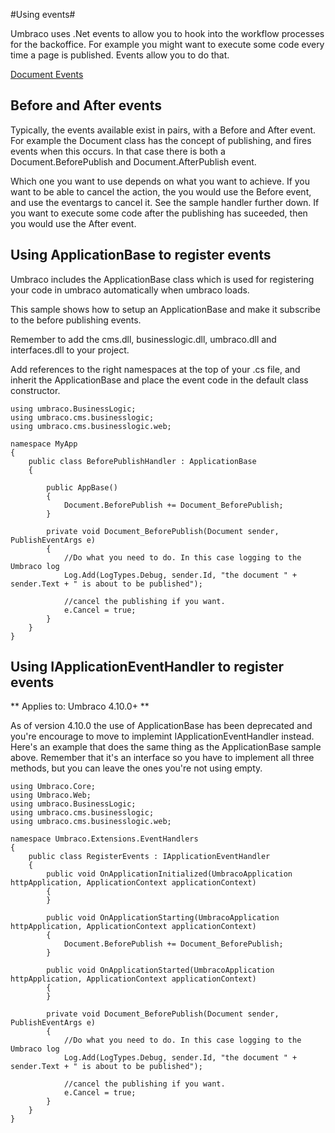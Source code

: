 #Using events#

Umbraco uses .Net events to allow you to hook into the workflow processes for the backoffice. For example you might want to execute some code every time a page is published. Events allow you to do that.

[Document Events](Document-Events.md)

## Before and After events ##

Typically, the events available exist in pairs, with a Before and After event. For example the Document class has the concept of publishing, and fires events when this occurs. In that case there is both a Document.BeforePublish and Document.AfterPublish event. 

Which one you want to use depends on what you want to achieve. If you want to be able to cancel the action, the you would use the Before event, and use the eventargs to cancel it. See the sample handler further down. If you want to execute some code after the publishing has suceeded, then you would use the After event.

## Using ApplicationBase to register events ##

Umbraco includes the ApplicationBase class which is used for registering your code in umbraco automatically when umbraco loads.

This sample shows how to setup an ApplicationBase and make it subscribe to the before publishing events.

Remember to add the cms.dll, businesslogic.dll, umbraco.dll and interfaces.dll to your project.

Add references to the right namespaces at the top of your .cs file, and inherit the ApplicationBase and place the event code in the default class constructor.

	using umbraco.BusinessLogic;
	using umbraco.cms.businesslogic;
	using umbraco.cms.businesslogic.web;
	
	namespace MyApp
	{
	    public class BeforePublishHandler : ApplicationBase
	    {
	
	        public AppBase()
	        {
	            Document.BeforePublish += Document_BeforePublish;
	        }
	
	        private void Document_BeforePublish(Document sender, PublishEventArgs e)
	        {
	            //Do what you need to do. In this case logging to the Umbraco log
	            Log.Add(LogTypes.Debug, sender.Id, "the document " + sender.Text + " is about to be published");
	
	            //cancel the publishing if you want.
	            e.Cancel = true;
	        }
	    }
	}


## Using IApplicationEventHandler to register events ##

** Applies to: Umbraco 4.10.0+ **


As of version 4.10.0 the use of ApplicationBase has been deprecated and you're encourage to move to implemint IApplicationEventHandler instead.
Here's an example that does the same thing as the ApplicationBase sample above. Remember that it's an interface so you have to implement all three methods, but you can leave the ones you're not using empty.

	using Umbraco.Core;
	using Umbraco.Web;
	using umbraco.BusinessLogic;
	using umbraco.cms.businesslogic;
	using umbraco.cms.businesslogic.web;
	
	namespace Umbraco.Extensions.EventHandlers
	{
	    public class RegisterEvents : IApplicationEventHandler
	    {
	        public void OnApplicationInitialized(UmbracoApplication httpApplication, ApplicationContext applicationContext)
	        {            
	        }
	
	        public void OnApplicationStarting(UmbracoApplication httpApplication, ApplicationContext applicationContext)
	        {
	            Document.BeforePublish += Document_BeforePublish;
	        }
	
	        public void OnApplicationStarted(UmbracoApplication httpApplication, ApplicationContext applicationContext)
	        {
	        }
	
	        private void Document_BeforePublish(Document sender, PublishEventArgs e)
	        {
	            //Do what you need to do. In this case logging to the Umbraco log
	            Log.Add(LogTypes.Debug, sender.Id, "the document " + sender.Text + " is about to be published");
	
	            //cancel the publishing if you want.
	            e.Cancel = true;
	        }
	    }
	}

